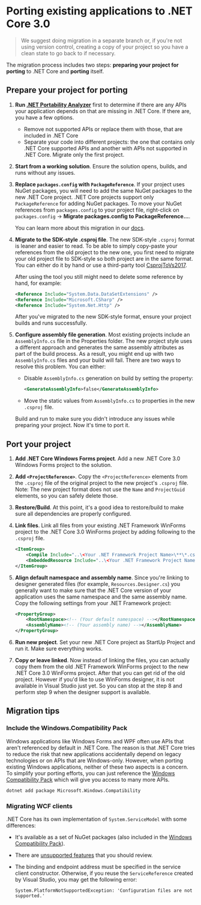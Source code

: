 # Porting existing applications to .NET Core 3.0

>We suggest doing migration in a separate branch or, if you're not using version
>control, creating a copy of your project so you have a clean state to go back
>to if necessary.

The migration process includes two steps: **preparing your project for porting** to
.NET Core and **porting** itself.

## Prepare your project for porting

1. **Run [.NET Portability Analyzer][api-port]** first to determine if there are
   any APIs your application depends on that are missing in .NET Core. If there
   are, you have a few options.
    * Remove not supported APIs or replace them with those, that are included in
      .NET Core
    * Separate your code into different projects: the one that contains only
      .NET Core supported APIs and another with APIs not supported in .NET Core.
      Migrate only the first project.

2. **Start from a working solution**. Ensure the solution opens, builds, and
   runs without any issues.

3. **Replace `packages.config` with `PackageReference`**. If your project uses
   NuGet packages, you will need to add the same NuGet packages to the new .NET
   Core project. .NET Core projects support only `PackageReference` for adding
   NuGet packages. To move your NuGet references from `packages.config` to your
   project file, right-click on `packages.config` -> **Migrate packages.config
   to PackageReference...**.

   You can learn more about this migration in our [docs][pkg-config].

4. **Migrate to the SDK-style .csproj file**. The new SDK-style `.csproj` format
   is leaner and easier to read. To be able to simply copy-paste your references
   from the old project to the new one, you first need to migrate your old
   project file to SDK-style so both project are in the same format. You can
   either do it by hand or use a third-party tool [CsprojToVs2017][sdk-tool].

   After using the tool you still might need to delete some reference by hand,
   for example:

    ```xml
    <Reference Include="System.Data.DataSetExtensions" />
    <Reference Include="Microsoft.CSharp" />
    <Reference Include="System.Net.Http" />
    ```

   After you've migrated to the new SDK-style format, ensure your project builds
   and runs successfully.

5. **Configure assembly file generation**. Most existing projects include an
   `AssemblyInfo.cs` file in the Properties folder. The new project style uses a
   different approach and generates the same assembly attributes as part of the
   build process. As a result, you might end up with two `AssemblyInfo.cs` files
   and your build will fail. There are two ways to resolve this problem. You can
   either:

    * Disable `AssemblyInfo.cs` generation on build by setting the property:
        ```xml
        <GenerateAssemblyInfo>false</GenerateAssemblyInfo>
        ```
    * Move the static values from `AssemblyInfo.cs` to properties in the new
      `.csproj` file.

    Build and run to make sure you didn't introduce any issues while preparing
    your project. Now it's time to port it.

## Port your project

1. **Add .NET Core Windows Forms project**. Add a new .NET Core 3.0 Windows
   Forms project to the solution.

2. **Add `<ProjectReference>`**. Copy the `<ProjectReference>` elements from the
   `.csproj` file of the original project to the new project's `.csproj` file.
   Note: The new project format does not use the `Name` and `ProjectGuid`
   elements, so you can safely delete those.

3. **Restore/Build**. At this point, it's a good idea to restore/build to make
   sure all dependencies are properly configured.

4. **Link files**. Link all files from your existing .NET Framework WinForms
   project to the .NET Core 3.0 WinForms project by adding following to the
   `.csproj` file.

    ```xml
    <ItemGroup>
        <Compile Include="..\<Your .NET Framework Project Name>\**\*.cs" />
        <EmbeddedResource Include="..\<Your .NET Framework Project Name>\**\*.resx" />
    </ItemGroup>
    ```

5. **Align default namespace and assembly name**. Since you're linking to
   designer generated files (for example, `Resources.Designer.cs`) you generally
   want to make sure that the .NET Core version of your application uses the
   same namespace and the same assembly name. Copy the following settings from
   your .NET Framework project:

    ```xml
    <PropertyGroup>
        <RootNamespace><!-- (Your default namespace) --></RootNamespace>
        <AssemblyName><!-- (Your assembly name) --></AssemblyName>
    </PropertyGroup>
    ```

6. **Run new project**. Set your new .NET Core project as StartUp Project and
   run it. Make sure everything works.

7. **Copy or leave linked**. Now instead of linking the files, you can actually
   copy them from the old .NET Framework WinForms project to the new .NET Core
   3.0 WinForms project. After that you can get rid of the old project. However
   if you'd like to use WinForms designer, it is not available in Visual Studio
   just yet. So you can stop at the step 8 and perform step 9 when the designer
   support is available.

## Migration tips

### Include the Windows.Compatibility Pack

Windows applications like Windows Forms and WPF often use APIs that aren't
referenced by default in .NET Core. The reason is that .NET Core tries to reduce
the risk that new applications accidentally depend on legacy technologies or on
APIs that are Windows-only. However, when porting existing Windows applications,
neither of these two aspects is a concern. To simplify your porting efforts, you
can just reference the [Windows Compatibility Pack][compat-pack] which will give
you access to many more APIs.

```cmd
dotnet add package Microsoft.Windows.Compatibility
```

### Migrating WCF clients

.NET Core has its own implementation of `System.ServiceModel` with some
differences:

* It's available as a set of NuGet packages (also included in the [Windows
  Compatibility Pack][compat-pack]).
* There are [unsupported features][wcf-supported] that you should review.
* The binding and endpoint address must be specified in the service client
  constructor. Otherwise, if you reuse the `ServiceReference` created by Visual
  Studio, you may get the following error:

  ```text
  System.PlatformNotSupportedException: 'Configuration files are not supported.'
  ```

[api-port]: https://blogs.msdn.microsoft.com/dotnet/2018/08/08/are-your-windows-forms-and-wpf-applications-ready-for-net-core-3-0/
[pkg-config]: https://docs.microsoft.com/en-us/nuget/reference/migrate-packages-config-to-package-reference
[sdk-tool]:https://github.com/hvanbakel/CsprojToVs2017
[compat-pack]: https://docs.microsoft.com/en-us/dotnet/core/porting/windows-compat-pack
[wcf-supported]: https://github.com/dotnet/wcf/blob/master/release-notes/SupportedFeatures-v2.1.0.md